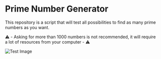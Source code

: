 # Prime Number Generator
This repository is a script that will test all possibilities to find as many prime numbers as you want.

⚠️ - Asking for more than 1000 numbers is not recommended, it will require a lot of resources from your computer - ⚠️

![Test Image]([https://cloud.githubusercontent.com/assets/3968618/9588666/d029268e-5029-11e5-8a0c-41ecd04207f4.png](https://raw.githubusercontent.com/HugLep/Prime-Number-Generator/main/images/test.png))
